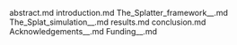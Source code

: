 abstract.md
introduction.md
The_Splatter_framework__.md
The_Splat_simulation__.md
results.md
conclusion.md
Acknowledgements__.md
Funding__.md
